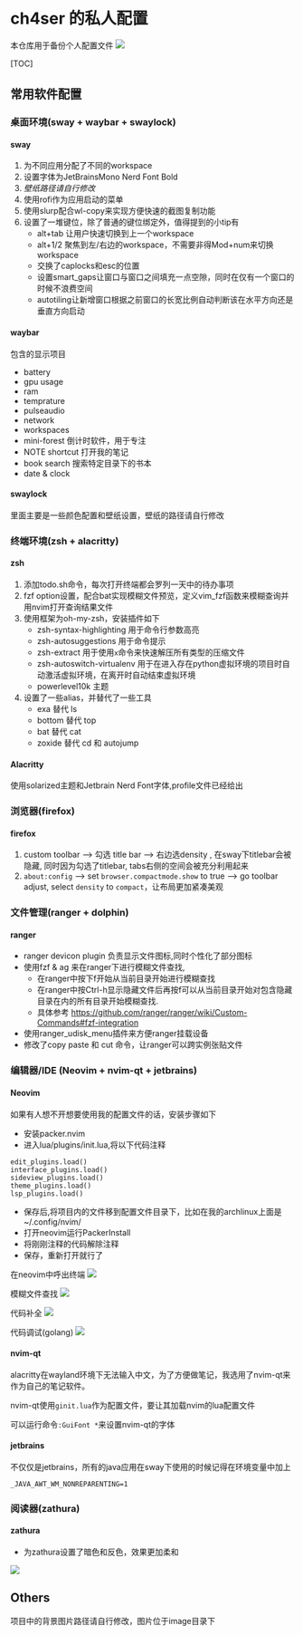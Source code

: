 # ch4ser 的私人配置


本仓库用于备份个人配置文件
![](./image/first.png)

[TOC]
## 常用软件配置
### 桌面环境(sway + waybar + swaylock)
#### sway
1. 为不同应用分配了不同的workspace
2. 设置字体为JetBrainsMono Nerd Font Bold
3. *壁纸路径请自行修改*
4. 使用rofi作为应用启动的菜单
5. 使用slurp配合wl-copy来实现方便快速的截图复制功能
6. 设置了一堆键位，除了普通的键位绑定外，值得提到的小tip有
    - alt+tab 让用户快速切换到上一个workspace
    - alt+1/2 聚焦到左/右边的workspace，不需要非得Mod+num来切换workspace
    - 交换了caplocks和esc的位置
    - 设置smart_gaps让窗口与窗口之间填充一点空隙，同时在仅有一个窗口的时候不浪费空间
    - autotiling让新增窗口根据之前窗口的长宽比例自动判断该在水平方向还是垂直方向启动

#### waybar
包含的显示项目
- battery
- gpu usage
- ram
- temprature
- pulseaudio
- network
- workspaces
- mini-forest 倒计时软件，用于专注
- NOTE shortcut 打开我的笔记
- book search 搜索特定目录下的书本
- date & clock

#### swaylock
里面主要是一些颜色配置和壁纸设置，壁纸的路径请自行修改

### 终端环境(zsh + alacritty)
#### zsh
1. 添加todo.sh命令，每次打开终端都会罗列一天中的待办事项
2. fzf option设置，配合bat实现模糊文件预览，定义vim_fzf函数来模糊查询并用nvim打开查询结果文件
3. 使用框架为oh-my-zsh，安装插件如下
    - zsh-syntax-highlighting 用于命令行参数高亮
    - zsh-autosuggestions 用于命令提示
    - zsh-extract 用于使用``x``命令来快速解压所有类型的压缩文件
    - zsh-autoswitch-virtualenv 用于在进入存在python虚拟环境的项目时自动激活虚拟环境，在离开时自动结束虚拟环境
    - powerlevel10k 主题
4. 设置了一些alias，并替代了一些工具
    - exa 替代 ls
    - bottom 替代 top
    - bat 替代 cat
    - zoxide 替代 cd 和 autojump

#### Alacritty
使用solarized主题和Jetbrain Nerd Font字体,profile文件已经给出

### 浏览器(firefox)

#### firefox
1. custom toolbar --> 勾选 title bar --> 右边选density , 在sway下titlebar会被隐藏, 同时因为勾选了titlebar, tabs右侧的空间会被充分利用起来
2. `about:config` --> set `browser.compactmode.show` to true --> go toolbar adjust, select `density` to `compact`，让布局更加紧凑美观

### 文件管理(ranger + dolphin)

#### ranger
- ranger devicon plugin 负责显示文件图标,同时个性化了部分图标
- 使用fzf & ag 来在ranger下进行模糊文件查找,
    - 在ranger中按下f开始从当前目录开始进行模糊查找
    - 在ranger中按Ctrl-h显示隐藏文件后再按f可以从当前目录开始对包含隐藏目录在内的所有目录开始模糊查找.
    - 具体参考 https://github.com/ranger/ranger/wiki/Custom-Commands#fzf-integration
- 使用ranger_udisk_menu插件来方便ranger挂载设备
- 修改了copy paste 和 cut 命令，让ranger可以跨实例张贴文件


### 编辑器/IDE (Neovim + nvim-qt + jetbrains)
#### Neovim


如果有人想不开想要使用我的配置文件的话，安装步骤如下
- 安装packer.nvim 
- 进入lua/plugins/init.lua,将以下代码注释
```
edit_plugins.load()
interface_plugins.load()
sideview_plugins.load()
theme_plugins.load()
lsp_plugins.load()
```
- 保存后,将项目内的文件移到配置文件目录下，比如在我的archlinux上面是~/.config/nvim/
- 打开neovim运行PackerInstall
- 将刚刚注释的代码解除注释
- 保存，重新打开就行了

在neovim中呼出终端
![](./image/lspsage-terminal.png)

模糊文件查找
![](./image/telescope.png)

代码补全
![](./image/nvim-cmp.png)


代码调试(golang)
![](./image/dap.png)

#### nvim-qt
alacritty在wayland环境下无法输入中文，为了方便做笔记，我选用了nvim-qt来作为自己的笔记软件。

nvim-qt使用`ginit.lua`作为配置文件，要让其加载nvim的lua配置文件

可以运行命令`:GuiFont *`来设置nvim-qt的字体

#### jetbrains

不仅仅是jetbrains，所有的java应用在sway下使用的时候记得在环境变量中加上

```
_JAVA_AWT_WM_NONREPARENTING=1
```

### 阅读器(zathura)

#### zathura
- 为zathura设置了暗色和反色，效果更加柔和

![](./image/zathura.png)

## Others

项目中的背景图片路径请自行修改，图片位于image目录下
